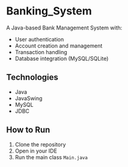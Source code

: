 # Banking_System

A Java-based Bank Management System with:
- User authentication
- Account creation and management
- Transaction handling
- Database integration (MySQL/SQLite)

## Technologies
- Java
- JavaSwing
- MySQL
- JDBC

## How to Run
1. Clone the repository
2. Open in your IDE
3. Run the main class `Main.java`
